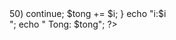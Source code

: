 <?php
// Tinh tong tu 1 den 100
$i = 0;
$tong = 0;
while($i <= 100){ 
    $i++;
    if($i > 50)
    continue;
    $tong += $i;
}
echo "i:$i <br>";
echo " Tong: $tong";
?>
